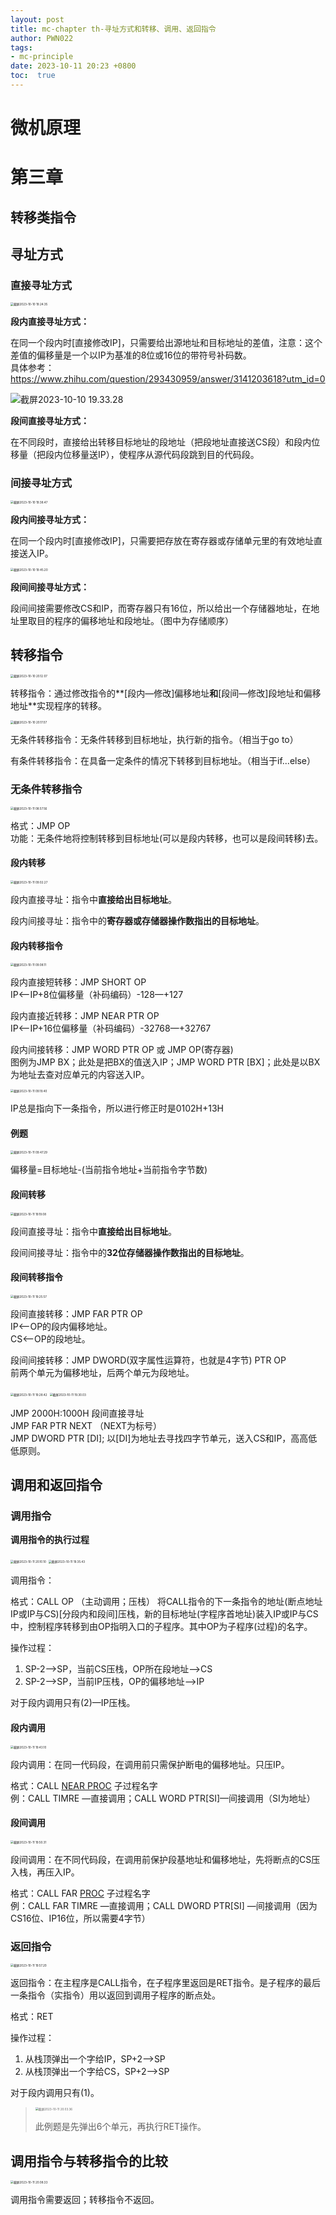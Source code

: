 ```yaml
---
layout: post
title: mc-chapter th-寻址方式和转移、调用、返回指令
author: PWN022
tags:
- mc-principle
date: 2023-10-11 20:23 +0800
toc:  true
---
```


# 微机原理

# 第三章

## 转移类指令

## 寻址方式

### 直接寻址方式

<img src="https://cdn.jsdelivr.net/gh/PWN022/POFMC/my_screenshot/%E6%88%AA%E5%B1%8F2023-10-10%2019.24.35.png" alt="截屏2023-10-10 19.24.35" style="zoom:33%;" />

**段内直接寻址方式：**

在同一个段内时[直接修改IP]，只需要给出源地址和目标地址的差值，注意：这个差值的偏移量是一个以IP为基准的8位或16位的带符号补码数。  
具体参考：https://www.zhihu.com/question/293430959/answer/3141203618?utm_id=0

![截屏2023-10-10 19.33.28](https://cdn.jsdelivr.net/gh/PWN022/POFMC/my_screenshot/%E6%88%AA%E5%B1%8F2023-10-10%2019.33.28.png)

**段间直接寻址方式：**

在不同段时，直接给出转移目标地址的段地址（把段地址直接送CS段）和段内位移量（把段内位移量送IP），使程序从源代码段跳到目的代码段。

### 间接寻址方式

<img src="https://cdn.jsdelivr.net/gh/PWN022/POFMC/my_screenshot/%E6%88%AA%E5%B1%8F2023-10-10%2019.38.47.png" alt="截屏2023-10-10 19.38.47" style="zoom:33%;" />

**段内间接寻址方式：**

在同一个段内时[直接修改IP]，只需要把存放在寄存器或存储单元里的有效地址直接送入IP。

<img src="https://cdn.jsdelivr.net/gh/PWN022/POFMC/my_screenshot/%E6%88%AA%E5%B1%8F2023-10-10%2019.45.20.png" alt="截屏2023-10-10 19.45.20" style="zoom:33%;" />

**段间间接寻址方式：**

段间间接需要修改CS和IP，而寄存器只有16位，所以给出一个存储器地址，在地址里取目的程序的偏移地址和段地址。（图中为存储顺序）

## 转移指令

<img src="https://cdn.jsdelivr.net/gh/PWN022/POFMC/my_screenshot/%E6%88%AA%E5%B1%8F2023-10-10%2020.12.07.png" alt="截屏2023-10-10 20.12.07" style="zoom:33%;" />

转移指令：通过修改指令的**[段内—修改]偏移地址**和**[段间—修改]段地址和偏移地址**实现程序的转移。

<img src="https://cdn.jsdelivr.net/gh/PWN022/POFMC/my_screenshot/%E6%88%AA%E5%B1%8F2023-10-10%2020.17.07.png" alt="截屏2023-10-10 20.17.07" style="zoom:33%;" />

无条件转移指令：无条件转移到目标地址，执行新的指令。（相当于go to）

有条件转移指令：在具备一定条件的情况下转移到目标地址。（相当于if...else）

### 无条件转移指令

<img src="https://cdn.jsdelivr.net/gh/PWN022/POFMC/my_screenshot/%E6%88%AA%E5%B1%8F2023-10-11%2008.57.56.png" alt="截屏2023-10-11 08.57.56" style="zoom:33%;" />

格式：JMP OP  
功能：无条件地将控制转移到目标地址(可以是段内转移，也可以是段间转移)去。

#### 段内转移

<img src="https://cdn.jsdelivr.net/gh/PWN022/POFMC/my_screenshot/%E6%88%AA%E5%B1%8F2023-10-11%2009.02.27.png" alt="截屏2023-10-11 09.02.27" style="zoom:33%;" />

段内直接寻址：指令中**直接给出目标地址**。

段内间接寻址：指令中的**寄存器或存储器操作数指出的目标地址**。

#### 段内转移指令

<img src="https://cdn.jsdelivr.net/gh/PWN022/POFMC/my_screenshot/%E6%88%AA%E5%B1%8F2023-10-11%2009.08.11.png" alt="截屏2023-10-11 09.08.11" style="zoom:33%;" />

段内直接短转移：JMP SHORT OP  
IP<—IP+8位偏移量（补码编码）-128—+127

段内直接近转移：JMP NEAR PTR OP  
IP<—IP+16位偏移量（补码编码）-32768—+32767

段内间接转移：JMP WORD PTR OP 或 JMP OP(寄存器)  
图例为JMP BX；此处是把BX的值送入IP；JMP WORD PTR [BX]；此处是以BX为地址去查对应单元的内容送入IP。

<img src="https://cdn.jsdelivr.net/gh/PWN022/POFMC/my_screenshot/%E6%88%AA%E5%B1%8F2023-10-11%2009.19.40.png" alt="截屏2023-10-11 09.19.40" style="zoom:33%;" />

IP总是指向下一条指令，所以进行修正时是0102H+13H

#### 例题

<img src="https://cdn.jsdelivr.net/gh/PWN022/POFMC/my_screenshot/%E6%88%AA%E5%B1%8F2023-10-11%2009.47.29.png" alt="截屏2023-10-11 09.47.29" style="zoom:33%;" />

偏移量=目标地址-(当前指令地址+当前指令字节数)

#### 段间转移

<img src="https://cdn.jsdelivr.net/gh/PWN022/POFMC/my_screenshot/%E6%88%AA%E5%B1%8F2023-10-11%2019.19.08.png" alt="截屏2023-10-11 19.19.08" style="zoom:33%;" />

段间直接寻址：指令中**直接给出目标地址**。

段间间接寻址：指令中的**32位存储器操作数指出的目标地址**。

#### 段间转移指令

<img src="https://cdn.jsdelivr.net/gh/PWN022/POFMC/my_screenshot/%E6%88%AA%E5%B1%8F2023-10-11%2019.25.57.png" alt="截屏2023-10-11 19.25.57" style="zoom:33%;" />

段间直接转移：JMP FAR PTR OP  
IP<—OP的段内偏移地址。  
CS<—OP的段地址。

段间间接转移：JMP DWORD(双字属性运算符，也就是4字节) PTR OP  
前两个单元为偏移地址，后两个单元为段地址。

<img src="https://cdn.jsdelivr.net/gh/PWN022/POFMC/my_screenshot/%E6%88%AA%E5%B1%8F2023-10-11%2019.28.42.png" alt="截屏2023-10-11 19.28.42" style="zoom:33%;" />

<img src="https://cdn.jsdelivr.net/gh/PWN022/POFMC/my_screenshot/%E6%88%AA%E5%B1%8F2023-10-11%2019.30.03.png" alt="截屏2023-10-11 19.30.03" style="zoom:33%;" />

JMP 2000H:1000H 段间直接寻址  
JMP FAR PTR NEXT （NEXT为标号）  
JMP DWORD PTR [DI]; 以[DI]为地址去寻找四字节单元，送入CS和IP，高高低低原则。

## 调用和返回指令

### 调用指令

**调用指令的执行过程**

<img src="https://cdn.jsdelivr.net/gh/PWN022/POFMC/my_screenshot/%E6%88%AA%E5%B1%8F2023-10-11%2020.10.10.png" alt="截屏2023-10-11 20.10.10" style="zoom:33%;" />

<img src="https://cdn.jsdelivr.net/gh/PWN022/POFMC/my_screenshot/%E6%88%AA%E5%B1%8F2023-10-11%2019.35.43.png" alt="截屏2023-10-11 19.35.43" style="zoom:33%;" />

调用指令：

格式：CALL OP （主动调用；压栈）
将CALL指令的下一条指令的地址(断点地址IP或IP与CS)[分段内和段间]压栈，新的目标地址(字程序首地址)装入IP或IP与CS中，控制程序转移到由OP指明入口的子程序。其中OP为子程序(过程)的名字。

操作过程：

1. SP-2—>SP，当前CS压栈，OP所在段地址—>CS
2. SP-2—>SP，当前IP压栈，OP的偏移地址—>IP

对于段内调用只有(2)—IP压栈。

#### 段内调用

<img src="https://cdn.jsdelivr.net/gh/PWN022/POFMC/my_screenshot/%E6%88%AA%E5%B1%8F2023-10-11%2019.43.10.png" alt="截屏2023-10-11 19.43.10" style="zoom:33%;" />

段内调用：在同一代码段，在调用前只需保护断电的偏移地址。只压IP。

格式：CALL <u>NEAR PROC</u> 子过程名字  
例：CALL TIMRE —直接调用；CALL WORD PTR[SI]—间接调用（SI为地址）

#### 段间调用

<img src="https://cdn.jsdelivr.net/gh/PWN022/POFMC/my_screenshot/%E6%88%AA%E5%B1%8F2023-10-11%2019.50.31.png" alt="截屏2023-10-11 19.50.31" style="zoom:33%;" />

段间调用：在不同代码段，在调用前保护段基地址和偏移地址，先将断点的CS压入栈，再压入IP。

格式：CALL FAR <u>PROC</u> 子过程名字  
例：CALL FAR TIMRE —直接调用；CALL DWORD PTR[SI] —间接调用（因为CS16位、IP16位，所以需要4字节）

### 返回指令

<img src="https://cdn.jsdelivr.net/gh/PWN022/POFMC/my_screenshot/%E6%88%AA%E5%B1%8F2023-10-11%2019.57.20.png" alt="截屏2023-10-11 19.57.20" style="zoom:33%;" />

返回指令：在主程序是CALL指令，在子程序里返回是RET指令。是子程序的最后一条指令（实指令）用以返回到调用子程序的断点处。

格式：RET

操作过程：

1. 从栈顶弹出一个字给IP，SP+2—>SP
2. 从栈顶弹出一个字给CS，SP+2—>SP

对于段内调用只有(1)。

> <img src="https://cdn.jsdelivr.net/gh/PWN022/POFMC/my_screenshot/%E6%88%AA%E5%B1%8F2023-10-11%2020.03.36.png" alt="截屏2023-10-11 20.03.36" style="zoom:33%;" />
>
> 此例题是先弹出6个单元，再执行RET操作。

## 调用指令与转移指令的比较

<img src="https://cdn.jsdelivr.net/gh/PWN022/POFMC/my_screenshot/%E6%88%AA%E5%B1%8F2023-10-11%2020.08.33.png" alt="截屏2023-10-11 20.08.33" style="zoom:33%;" />

调用指令需要返回；转移指令不返回。

